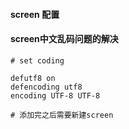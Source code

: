 #### screen 配置

#### screen中文乱码问题的解决
```
# set coding

defutf8 on
defencoding utf8
encoding UTF-8 UTF-8

# 添加完之后需要新建screen
```

